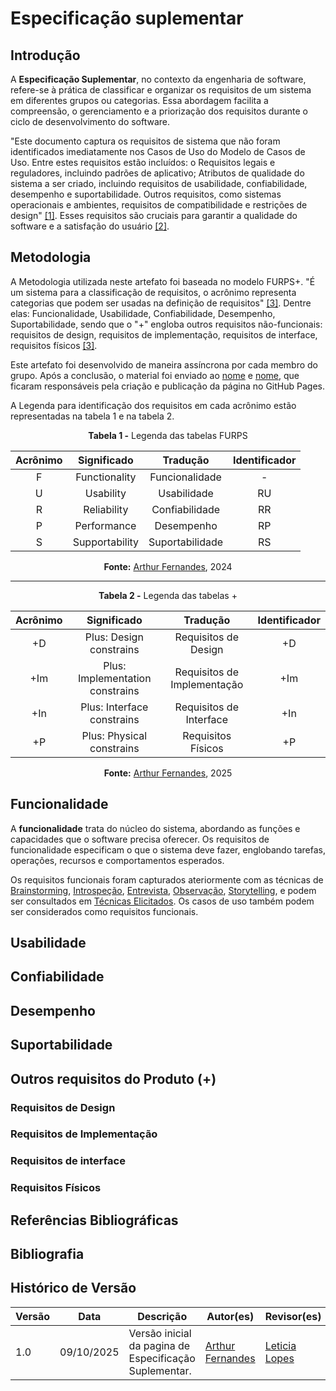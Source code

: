# Especificação suplementar

## Introdução
A **Especificação Suplementar**, no contexto da engenharia de software, refere-se à prática de classificar e organizar os requisitos de um sistema em diferentes grupos ou categorias. Essa abordagem facilita a compreensão, o gerenciamento e a priorização dos requisitos durante o ciclo de desenvolvimento do software.

"Este documento captura os requisitos de sistema que não foram identificados imediatamente nos Casos de Uso do Modelo de Casos de Uso. Entre estes requisitos estão incluídos: o Requisitos legais e reguladores, incluindo padrões de aplicativo; Atributos de qualidade do sistema a ser criado, incluindo requisitos de usabilidade, confiabilidade, desempenho e suportabilidade. Outros requisitos, como sistemas operacionais e ambientes, requisitos de compatibilidade e restrições de design" <a id="TEC1" href="#RP1">[1]</a>. Esses requisitos são cruciais para garantir a qualidade do software e a satisfação do usuário  <a id="TEC2" href="#RP2">[2]</a>.

## Metodologia

A Metodologia utilizada neste artefato foi baseada no modelo FURPS+. "É um sistema para a classificação de requisitos, o acrônimo representa categorias que podem ser usadas na definição de requisitos" <a id="TEC3" href="#RP3">[3]</a>. Dentre elas: Funcionalidade, Usabilidade, Confiabilidade, Desempenho, Suportabilidade, sendo que o "+" engloba outros requisitos não-funcionais: requisitos de design, requisitos de implementação, requisitos de interface, requisitos físicos <a id="TEC3" href="#RP3">[3]</a>.

Este artefato foi desenvolvido de maneira assíncrona por cada membro do grupo. Após a conclusão, o material foi enviado ao [nome](https://github.com/) e [nome](https://github.com/), que ficaram responsáveis pela criação e publicação da página no GitHub Pages.

A Legenda para identificação dos requisitos em cada acrônimo estão representadas na tabela 1 e na tabela 2.


<p style="text-align: center"><strong>Tabela 1 -</strong> Legenda das tabelas FURPS</p>

| Acrônimo | Significado | Tradução | Identificador |
|:--:|:--:|:--:|:--:|
| F | Functionality | Funcionalidade | - |
| U | Usability | Usabilidade | RU |
| R | Reliability | Confiabilidade | RR |
| P | Performance | Desempenho | RP |
| S | Supportability | Suportabilidade | RS |

<p style="text-align: center"><strong>Fonte:</strong> <a href="https://github.com/">Arthur Fernandes</a>, 2024</p>

---

<p style="text-align: center"><strong>Tabela 2 -</strong> Legenda das tabelas +</p>

| Acrônimo | Significado | Tradução | Identificador |
|:--:|:--:|:--:|:--:|
| +D | Plus: Design constrains | Requisitos de Design | +D |
| +Im | Plus: Implementation constrains | Requisitos de Implementação | +Im |
| +In | Plus: Interface constrains | Requisitos de Interface | +In |
| +P | Plus: Physical constrains | Requisitos Físicos | +P |

<p style="text-align: center"><strong>Fonte:</strong> <a href="https://github.com/arthurfernandesj">Arthur Fernandes</a>, 2025</p>

## Funcionalidade

A **funcionalidade** trata do núcleo do sistema, abordando as funções e capacidades que o software precisa oferecer. Os requisitos de funcionalidade especificam o que o sistema deve fazer, englobando tarefas, operações, recursos e comportamentos esperados.

Os requisitos funcionais foram capturados ateriormente com as técnicas de [Brainstorming](), [Introspeção](), [Entrevista](), [Observação](), [Storytelling](), e podem ser consultados em [Técnicas Elicitados](). Os casos de uso também podem ser considerados como requisitos funcionais. 

## Usabilidade

## Confiabilidade

## Desempenho

## Suportabilidade

## Outros requisitos do Produto (+)

### Requisitos de Design

### Requisitos de Implementação


### Requisitos de interface

### Requisitos Físicos

## Referências Bibliográficas

## Bibliografia

## Histórico de Versão

| Versão | Data | Descrição | Autor(es) | Revisor(es) |
|--------|------|-----------|-----------|-------------|
| 1.0 | 09/10/2025 | Versão inicial da pagina de Especificação Suplementar. | [Arthur Fernandes](https://github.com/arthurfernandesj) | [ Leticia Lopes ](https://github.com/leticialopes20) |